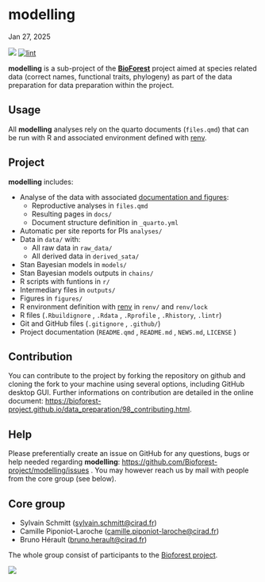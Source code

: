 # modelling
Jan 27, 2025

[![](https://www.repostatus.org/badges/latest/wip.svg)](https://www.repostatus.org/#wip)
[![lint](https://github.com/Bioforest-project/modelling/workflows/lint/badge.svg)](https://github.com/Bioforest-project/modelling/actions?query=workflow%3Alint)

**modelling** is a sub-project of the
[**BioForest**](https://github.com/Bioforest-project) project aimed at
species related data (correct names, functional traits, phylogeny) as
part of the data preparation for data preparation within the project.

## Usage

All **modelling** analyses rely on the quarto documents (`files.qmd`)
that can be run with R and associated environment defined with
[renv](#0).

## Project

**modelling** includes:

- Analyse of the data with associated [documentation and
  figures](https://bioforest-project.github.io/modelling/):
  - Reproductive analyses in `files.qmd`
  - Resulting pages in `docs/`
  - Document structure definition in `_quarto.yml`
- Automatic per site reports for PIs `analyses/`
- Data in `data/` with:
  - All raw data in `raw_data/`
  - All derived data in `derived_sata/`
- Stan Bayesian models in `models/`
- Stan Bayesian models outputs in `chains/`
- R scripts with funtions in `r/`
- Intermediary files in `outputs/`
- Figures in `figures/`
- R environment definition with
  [renv](https://rstudio.github.io/renv/articles/renv.html) in `renv/`
  and `renv/lock`
- R files (`.Rbuildignore` , `.Rdata` , `.Rprofile` , `.Rhistory`,
  `.lintr`)
- Git and GitHub files (`.gitignore` , `.github/`)
- Project documentation (`README.qmd` , `README.md` , `NEWS.md`,
  `LICENSE` )

## Contribution

You can contribute to the project by forking the repository on github
and cloning the fork to your machine using several options, including
GitHub desktop GUI. Further informations on contribution are detailed in
the online document:
<https://bioforest-project.github.io/data_preparation/98_contributing.html>.

## Help

Please preferentially create an issue on GitHub for any questions, bugs
or help needed regarding **modelling**:
<a href="https://github.com/Bioforest-project/species/issues"
class="uri">https://github.com/Bioforest-project/modelling/issues</a> .
You may however reach us by mail with people from the core group (see
below).

## Core group

- Sylvain Schmitt (sylvain.schmitt@cirad.fr)
- Camille Piponiot-Laroche (camille.piponiot-laroche@cirad.fr)
- Bruno Hérault (bruno.herault@cirad.fr)

The whole group consist of participants to the [Bioforest
project](https://www.fondationbiodiversite.fr/la-frb-en-action/programmes-et-projets/le-cesab/bioforest/).

![](https://www.fondationbiodiversite.fr/wp-content/uploads/2023/10/bioforest-ws1_web.jpeg)
